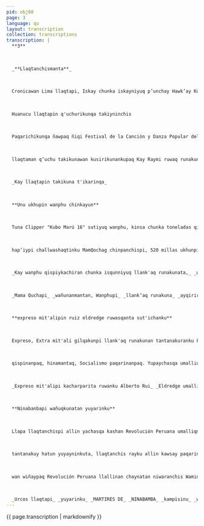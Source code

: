 ```yaml
---
pid: obj08
page: 3
language: qu
layout: transcription
collection: transcriptions
transcription: |
  **3**
  
  
  
  _**Llaqtanchismanta**_
  
  
  
  Cronicawan Lima llaqtapi, Iskay chunka iskayniyuq p’unchay Hawk’ay Kusi Killa 1975 Watap.
  
  
  
  Huanucu llaqtapin q'uchurikunqa takiyninchis
  
  
  
  Paqarichikunqa ñawpaq ñiqi Festival de la Canción y Danza Popular del Perú nisqankuta, Huánuco llaqtapi alcalde César Dioses unanchayninwan, kikinllantaqmi Rosa Elvira Figueroa yachayninan yanapanqa. Ñawpachikushanña mink’ayninku ta kay killkill Raymi allin paqarimunanpaq chunka tawayuq, chunka pisqayuq, chunka suqtayuq p’unchaykunapi qispinanpag Chawawarkikillapi, kikinllaqtaq unanchayninwan allin kuskachakusqa kananpaq, kayantisuyu llaqtapi ruwakusqan. Kay ruwaq runakunan nimullankutaq kay raymiwanmi llaqtaq qhapaq takiyninta yuyaychakunqa tukuyniraq qhashwankunatawan. Ñan Huánuco llaqtapi kay Raymi chakinankupaq allchakushankuña, ancha allin, kay musuq raymi qispinanpag, chayraykun tumaqaya runakunapis puririnqaku Huánuco
  
  
  
  llaqtaman q’uchu takikunawan kusirikunankupaq Kay Raymi ruwaq runakuna rimamullankutaq kay raymiwanmi yanapakunqa takiyninchista, hinamantaq mast'arikunqa llapa llaqtanchis. riqsinankupaq, chaywan yanapaspa llaqtanchispa takiyninkuta, harawiqkunata. Chaninchaymi sutichakunqa "Daniel Alomía Robles" sutiwan kay Raymipi haylliqpaqmi kanqa. Yachasqanchis hinapas Alomía Robles wallparan "El Condor Pasa" sumaq takita tiqsimuyurintinpi kay takita riqsinku, chay raykun kay Raymita ruwaqkuna Alomía Roblessutiwan hayllinku. Riqsichillankutag kay raymipi takiyta munaqkunan Lima llaqtapi sede departamental nisqanpi qilqachikunanku, hinallataq ninku kay takikunan manaraq riqsisqaraqchu kanan, Llaqtanchispin kay takikunan hayllikunan nispa.
  
  
  
  _Kay llaqtapin takikuna t'ikarinqa_
  
  
  
  **Unu ukhupin wanphu chinkayun**
  
  
  
  Tuna Clipper "Kubo Marú 16" sutiyuq wanphu, kinsa chunka toneladas qipita apan, tawa chunka hunu sulisninpi chaninchakuran, pagarichikurantaq Japón llaqtapi, "Kanashi" ruwana fabricapi, kay paqarisqantaq suqta watamanña puriran, Llaqtanchis hatun Mama Qochanchisman hamuran; atun sutiyuq challwa hap’iyta hunt’achinanpaq hinamantaq kay hap’isqanta apachiranJapón llaqtaq puertunkunaman, chaypin thalanku atun challwata, Mamaqochanchispi challwasqantaq iskay wataña kanqa, chaynatan niwanchis Yonrichiro Kubó wiraqucha wanphu kaqniyuq, paymi suqta chunka watayuqña. Musuq Tuna Clipper wanphur Japón llaqtaq unanchanwan puriran, pachaj qanchis chunka toneladaswan, atun challwa qipiyta apaspa, mana allin kaqtintaq rawrariran, hinamantaq Mama qochaq unu ukhunman chinkayun, chayraykun chunka isqunniyuq llank’aqkuna hatun Qochapi wayt’anku, hinata wañuymanta ayqispa Japón llaqtamantan huj wanphu paykunakama achhuykun hinata qispiykachispa. Kay wanphutaq llank’aq runakuna ta apaspataq Callao puertuman chayachiran chunka tawayuq p’unchaypi kay killapi, kay llank’aqkuna hinata saqinanpaq. "Kubo Marú 16" Tuna Clipper wanphutataq Mama Qocha millp’urapun chunka hujniyuq p’unchaypi kay Hawk’ay kusi killa puririsqanpi, chunka iskayniyuq tuta tuypi, chunka isqunniyuq llank’aqkuna challwa
  
  
  
  hap’iypi challwashaqtinku MamQochag chinpanchispi, 520 millas ukhunpi, yaqa Ecuador llaqtaq chinpanpi, chaynata niwaranchis Callao puertuq Capitaniapi Nisqanchis hina kay wanphu, Mama Qochapi challwasharan yaqa pusaq killaña, challwa Japón llaqtaman apaspa. hap’isqanta Kay wanphupi, popa nisqankupi t'uqu kicharikusga chaynintan unuwanphuq ukhunman lliqmasqa, hinamantaq Mama Qochaq ukhunman chinkaykusqa. Armada Peruana wanphukunapi ñan rirankuña Mama Quchaq ukhuman, Japón llaqtaq wanphun chinkasqankama, icha atikunmanraq allchakuyta chaypi yanaparikunankupaq hujmanta Tuna Clipper nisqanchis challwaq tuytunanpaq
  
  
  
  _Kay wanphu qispiykachiran chunka isqunniyuq llank'aq runakunata,_ _wañuynimanta ayqiqtinku._
  
  
  
  _Mama Quchapi_ _wañunanmantan, Wanphupi_ _llank’aq runakuna_ _ayqiriranku._
  
  
  
  **expreso mit'alipin ruiz eldredge ruwasqanta sut'ichanku**
  
  
  
  Expreso, Extra mit'ali gilqakunpi llank'aq runakunan tantanakuranku kacharparita ruwaspa Dr. Alberto Ruiz Eldrege umalliqninman, qilqa hatarichiq wasinkupi chunka pisqayuq p’unchaypi Hawk'ay susi illapi Kay kacharparipi kuskachaku ranku Expresupi llapallan lankarunakuna, hinallataq huñuykuranku chay kacharparipi wakinLima llaqtapi mit'ali qilqakunamanta umalliqninkunawan, masichasqa qilqakunamanta WalterPeñaloza, La Prensa mit'aliman ta, Hugo Neyra, Correo mit'alimanta, Guillermo Thorndike, La Crónica mit'alimanta, kaqllataqkay kacharparipi kuskachakuranku qhapaq yuyayniyuq qilqaqkuna. Sumaq q’uchurikuy kacharparipi, samincharanku rimay yu paychasqankupi imayntas sujna Alberto Ruiz Eldrege ñawparichiran hatun yuyayninta mit'a qilqapi umalliqnin kaspa, kikinllantaqmi rimayninkupi rikuchiranku allin revolucionario kasqanta, yachakusqan hina ñawpaqmantaraq wajcha llaqtanchiswan kuskachakuran yuyayninta mast'arispa Liberación Nacional
  
  
  
  qispinanpaq, hinamantaq, Socialismo paqarinanpaq. Yupaychasqa umalliqkuna kashanku: Juán Morales Guajardo, Secretario General, Sindicato Gráfico Expresumanta, Augusto Arrunáteguj, Secretario General Sindicato de Empleados y Periodistas kikin mit'ali qilqamanta, mast'arimullantaq sumaq rimayninta Francisco Moncloa Expreso mit'alimanta qilqamanta iskay ñigi umalliqnin, kinsantinku allinta chanincharanku rimay siminkupi Alberto Ruiz tukuy wasqanmanta. Hina tukunanaqtaq kacharpari nisqanchis manta Alberto Ruiz Eldredge rimayninpi añanchaykuran lliw llank’aq runakunaman, mink'akusqa umalliq kumpañeronkunaman chaypi niran Revolución Peruanata ni pipis tatichinqachu hatun mast'arikuyninpi, hinamantaq yapamullantaq rimayninpi Perú llaqtan kallpachakushan astawan llaqtaq yawarninwan ch’aqchukusqan rayku, llaqtanchispi sumaqta phutuchispa qhapaq yuyayninta, chaywantaq Revolución Peruanaq mast'arikuyninta hatunyachispa 1968 watamanta pacha.
  
  
  
  _Expreso mit'alipi kacharparita ruwanku Alberto Rui_ _Eldredge umalliqninman._
  
  
  
  **Ninabanbapi wañuqkunatan yuyarinku**
  
  
  
  Llapa llaqtanchispi allin yachasqa kashan Revolución Peruana umalliqninkuna yuyaychasqanku rayku, kikinllantaqmi wiñashanña Unidad de las Fuerzas Armadas — Pueblos nisqanchis chaytaq rikuchishanku Primera Convención Nacional de la Juventud Campesina del Peru nisqapi. Chaypin tantanakunku llaqtanchis waynakuna, Juventud Revolucionaria del Perú masichakuykunawan, Revolución Peruanaq qispichisqanta ñawpa chinankupaq allin kawsay mast'arikunanpaq. Kay hatun tantanakuymannriranku iskay pachaj pisga chunk wayna runakuna Liga Agrariakunamanta, Federasiunmanta, Comité Regional del Cusco y Madre de Dio Juventud Revolucionariamanta, kikin llantaqmi Confederación Nacional Agrarimanta, paykuna yuyayninkuta allinta huj rimayllapi ñawpachinanku paq. Nisqanchis hina, kay hatun tantanakuypi hamut'aranku, imayna tas kampisinu waynakuna yuyayta hap'inanku ama kay Revolució Peruana tatinanpaq nispa, ichaqa astawanmi kallpachakunan musuq waynakunaq yawarninwan, ReformaAgrariawan allinta kuskachakuspa. Allinta llank’aspa samincharanku,
  
  
  
  tantanakuy hatun yuyayninkuta, llaqtanchis rayku allin kawsay paqarinanpaq, chay rayku kay qhipakaq p’unchaypi hatun huñuna kuypi Urcos llaqtapi, Quispicanchis provinciapi Martires de Ninabamba yuyaspa, ch'igirinku karu llaqtankuta, sumaq yuyayta apaspa Chay p’unchayllataq ñawinchaku ran Ministro de Agricultura, llaqtan chis waynakunaman qilqa apachimusqanta, chaypin riqsichin, imayna Fuerza Armada llaqtanchiswan allint kuskachakuspa, allin ch’ulla sayayniyuq Revolución Peruanaq qispichisqanta, kinsa P'unchaypi Qoya Raymi Killapi 1968 watapi paqarisqanmanta pacha, kikinllantaqmi kay kallpanku
  
  
  
  wan wiñaypaq Revolución Peruana llallinan chaynatan niwaranchis Wamink’a Enrique Gallegos Venero. Llaqtapin yuyasqa kashan Ninabamba kampisinu wañuq runakunaq sutinku, Luna Oblitas gamona makinpi wañuchisqan, Femando Belaúnde Terry millay llaqtanchis thalaq, kamachikug gobiernunpi. Iskay chunka pisqayuq p’unchaypi Aya Marq’ay killapi, 1963 watapi llaqtanku rayku wañuranku; kay sutiyuq runa masinchiskuna Gabriel Muñiz, Andrés Ccorrasi, Bernabe Willcahuamán, Eulogia Rimachi, IsaacJaquehua, Juliana Willcahuamán Gabina Quispipuwan, llaqtaq sunqun ukhunpi kawsashanku.
  
  
  
  _Urcos llaqtapi_ _yuyarinku_ _MARTIRES DE_ _NINABAMBA_ _kampisinu_ _wañuqkunata._
---
```


{{ page.transcription | markdownify }}
